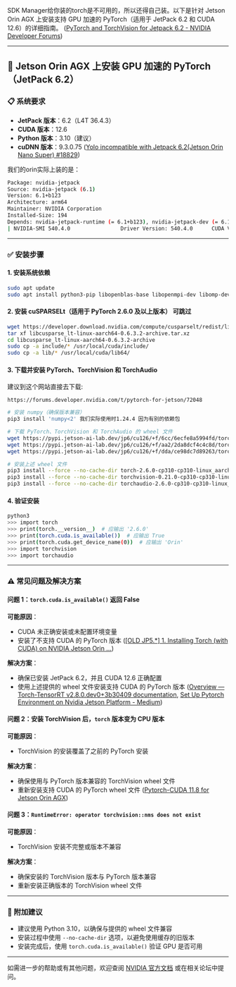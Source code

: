 SDK Manager给你装的torch是不可用的，所以还得自己装。以下是针对 Jetson Orin AGX 上安装支持 GPU 加速的 PyTorch（适用于 JetPack 6.2 和 CUDA 12.6）的详细指南。 ([PyTorch and TorchVision for Jetpack 6.2 - NVIDIA Developer Forums](https://forums.developer.nvidia.com/t/pytorch-and-torchvision-for-jetpack-6-2/325257?utm_source=chatgpt.com))

---

## 🚀 Jetson Orin AGX 上安装 GPU 加速的 PyTorch（JetPack 6.2）

### 📋 系统要求

- **JetPack 版本**：6.2（L4T 36.4.3） 
- **CUDA 版本**：12.6
- **Python 版本**：3.10（建议）
- **cuDNN 版本**：9.3.0.75 ([Yolo incompatible with Jetpack 6.2(Jetson Orin Nano Super) #18829](https://github.com/ultralytics/ultralytics/issues/18829?utm_source=chatgpt.com))


我们的orin实际上装的是：
```bash
Package: nvidia-jetpack
Source: nvidia-jetpack (6.1)
Version: 6.1+b123
Architecture: arm64
Maintainer: NVIDIA Corporation
Installed-Size: 194
Depends: nvidia-jetpack-runtime (= 6.1+b123), nvidia-jetpack-dev (= 6.1+b123)
| NVIDIA-SMI 540.4.0                Driver Version: 540.4.0      CUDA Version: 12.6     |
```
---

### ✅ 安装步骤

#### 1. 安装系统依赖

```bash
sudo apt update
sudo apt install python3-pip libopenblas-base libopenmpi-dev libomp-dev
```


#### 2. 安装 cuSPARSELt（适用于 PyTorch 2.6.0 及以上版本） 可跳过



```bash
wget https://developer.download.nvidia.com/compute/cusparselt/redist/libcusparse_lt/linux-aarch64/libcusparse_lt-linux-aarch64-0.6.3.2-archive.tar.xz
tar xf libcusparse_lt-linux-aarch64-0.6.3.2-archive.tar.xz
cd libcusparse_lt-linux-aarch64-0.6.3.2-archive
sudo cp -a include/* /usr/local/cuda/include/
sudo cp -a lib/* /usr/local/cuda/lib64/
```


#### 3. 下载并安装 PyTorch、TorchVision 和 TorchAudio


建议到这个网站直接去下载:
```angular2
https://forums.developer.nvidia.com/t/pytorch-for-jetson/72048
```


```bash
# 安装 numpy（确保版本兼容）
pip3 install 'numpy<2' 我们实际使用时1.24.4 因为有别的依赖包

# 下载 PyTorch、TorchVision 和 TorchAudio 的 wheel 文件
wget https://pypi.jetson-ai-lab.dev/jp6/cu126/+f/6cc/6ecfe8a5994fd/torch-2.6.0-cp310-cp310-linux_aarch64.whl
wget https://pypi.jetson-ai-lab.dev/jp6/cu126/+f/aa2/2da8dcf4c4c8d/torchvision-0.21.0-cp310-cp310-linux_aarch64.whl
wget https://pypi.jetson-ai-lab.dev/jp6/cu126/+f/dda/ce98dc7d89263/torchaudio-2.6.0-cp310-cp310-linux_aarch64.whl

# 安装上述 wheel 文件
pip3 install --force --no-cache-dir torch-2.6.0-cp310-cp310-linux_aarch64.whl
pip3 install --force --no-cache-dir torchvision-0.21.0-cp310-cp310-linux_aarch64.whl
pip3 install --force --no-cache-dir torchaudio-2.6.0-cp310-cp310-linux_aarch64.whl
```


#### 4. 验证安装

```bash
python3
>>> import torch
>>> print(torch.__version__)  # 应输出 '2.6.0'
>>> print(torch.cuda.is_available())  # 应输出 True
>>> print(torch.cuda.get_device_name(0))  # 应输出 'Orin'
>>> import torchvision
>>> import torchaudio
```


---

### ⚠️ 常见问题及解决方案

#### 问题 1：`torch.cuda.is_available()` 返回 False

**可能原因**：

- CUDA 未正确安装或未配置环境变量
- 安装了不支持 CUDA 的 PyTorch 版本 ([[OLD JP5.*] 1. Installing Torch (with CUDA) on NVIDIA Jetson Orin ...](https://crankycyb.org/installing-torch-with-cuda-on-nvidia-jetson-orin-nano-50178bed7416?utm_source=chatgpt.com))

**解决方案**：

- 确保已安装 JetPack 6.2，并且 CUDA 12.6 正确配置
- 使用上述提供的 wheel 文件安装支持 CUDA 的 PyTorch 版本 ([Overview — Torch-TensorRT v2.8.0.dev0+3b30409 documentation](https://pytorch.org/TensorRT/getting_started/jetpack.html?utm_source=chatgpt.com), [Set Up Pytorch Environment on Nvidia Jetson Platform - Medium](https://medium.com/%40yixiaozengprc/set-up-pytorch-environment-on-nvidia-jetson-platform-9eda291db716?utm_source=chatgpt.com))

#### 问题 2：安装 TorchVision 后，`torch` 版本变为 CPU 版本

**可能原因**：

- TorchVision 的安装覆盖了之前的 PyTorch 安装

**解决方案**：

- 确保使用与 PyTorch 版本兼容的 TorchVision wheel 文件
- 重新安装支持 CUDA 的 PyTorch wheel 文件 ([Pytorch-CUDA 11.8 for Jetson Orin AGX](https://discuss.pytorch.org/t/pytorch-cuda-11-8-for-jetson-orin-agx/183688?utm_source=chatgpt.com))

#### 问题 3：`RuntimeError: operator torchvision::nms does not exist`

**可能原因**：

- TorchVision 安装不完整或版本不兼容

**解决方案**：

- 确保安装的 TorchVision 版本与 PyTorch 版本兼容
- 重新安装正确版本的 TorchVision wheel 文件

---

### 📌 附加建议

- 建议使用 Python 3.10，以确保与提供的 wheel 文件兼容
- 安装过程中使用 `--no-cache-dir` 选项，以避免使用缓存的旧版本
- 安装完成后，使用 `torch.cuda.is_available()` 验证 GPU 是否可用

---

如需进一步的帮助或有其他问题，欢迎查阅 [NVIDIA 官方文档](https://docs.nvidia.com/deeplearning/frameworks/install-pytorch-jetson-platform/index.html) 或在相关论坛中提问。 